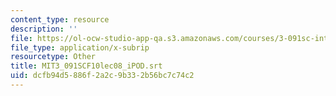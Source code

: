 ```yaml
---
content_type: resource
description: ''
file: https://ol-ocw-studio-app-qa.s3.amazonaws.com/courses/3-091sc-introduction-to-solid-state-chemistry-fall-2010/dcfb94d5886f2a2c9b332b56bc7c74c2_MIT3_091SCF10lec08_iPOD.srt
file_type: application/x-subrip
resourcetype: Other
title: MIT3_091SCF10lec08_iPOD.srt
uid: dcfb94d5-886f-2a2c-9b33-2b56bc7c74c2
---
```

